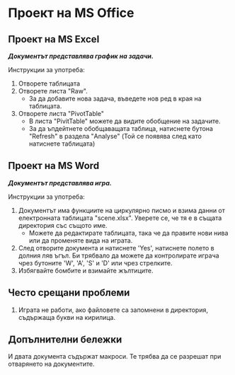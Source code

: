 # Проект на MS Office #

## Проект на MS Excel ##

***Документът представлява график на задачи.***

Инструкции за употреба:
1. Отворете таблицата
2. Отворете листa "Raw".
    * За да добавите нова задача, въведете нов ред в края на таблицата.
3. Отворете листа "PivotTable"
    * В листа "PivitTable" можете да видите обобщение на задачите.
    * За да ъпдейтнете обобщаващата таблица, натиснете бутона "Refresh" в раздела "Analyse" (Той се появява след като натиснете таблицата) 

## Проект на MS Word ##

***Документът представлява игра.***

Инструкции за употреба: 
1. Документът има функциите на циркулярно писмо и взима данни от електронната таблицата "scene.xlsx". Уверете се, че тя е в същата директория със същото име.
    * Можете да редактирате таблицата, така че да правите нови нива или да променяте вида на играта.
2. След отворите документа и натиснете 'Yes', натиснете полето в долния ляв ъгъл. Би трябвало да можете да контролирате играча чрез бутоните 'W', 'A', 'S' и 'D' или чрез стрелките.
3. Избягвайте бомбите и взимайте жълтиците.
	
## Често срещани проблеми ##
1. Играта не работи, ако файловете са запомнени в директория, съдържаща букви на кирилица.
 
## Допълнителни бележки ##
И двата документа съдържат макроси. Те трябва да се разрешат при отварянето на документите.
